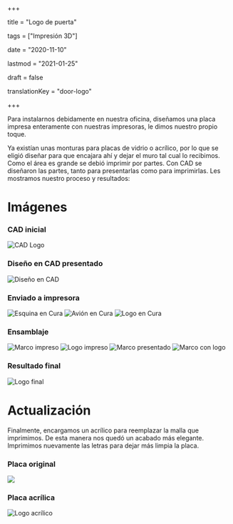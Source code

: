 +++

title = "Logo de puerta"

tags = ["Impresión 3D"]

date = "2020-11-10"

lastmod = "2021-01-25"

draft = false

translationKey = "door-logo"

+++

Para instalarnos debidamente en nuestra oficina, diseñamos una placa impresa enteramente con nuestras impresoras, le dimos nuestro propio toque.

Ya existían unas monturas para placas de vidrio o acrílico, por lo que se eligió diseñar para que encajara ahí y dejar el muro tal cual lo recibimos. Como el área es grande se debió imprimir por partes. Con CAD se diseñaron las partes, tanto para presentarlas como para imprimirlas. Les mostramos nuestro proceso y resultados:

# Imágenes
### CAD inicial
![CAD Logo](/media/Logo_CAD.png)
### Diseño en CAD presentado
![Diseño en CAD](/media/Logo_Assy.png)
### Enviado a impresora
![Esquina en Cura](/media/Logo_Cura.png)
![Avión en Cura](/media/Logo_Cura2.png)
![Logo en Cura](/media/Logo_Cura3.png)
### Ensamblaje
![Marco impreso](/media/Logo_Setup.jpg)
![Logo impreso](/media/Logo_Setup2.jpg)
![Marco presentado](/media/Logo_Setup3.jpg)
![Marco con logo](/media/Logo_Setup4.jpg)
### Resultado final
![Logo final](/media/Logo_Final.jpg)

# Actualización

Finalmente, encargamos un acrílico para reemplazar la malla que imprimimos. De esta manera nos quedó un acabado más elegante. Imprimimos nuevamente las letras para dejar más limpia la placa.

### Placa original
![](/media/Logo_Original.jpg)

### Placa acrílica
![Logo acrílico](/media/Logo_Acrilico.jpg)
